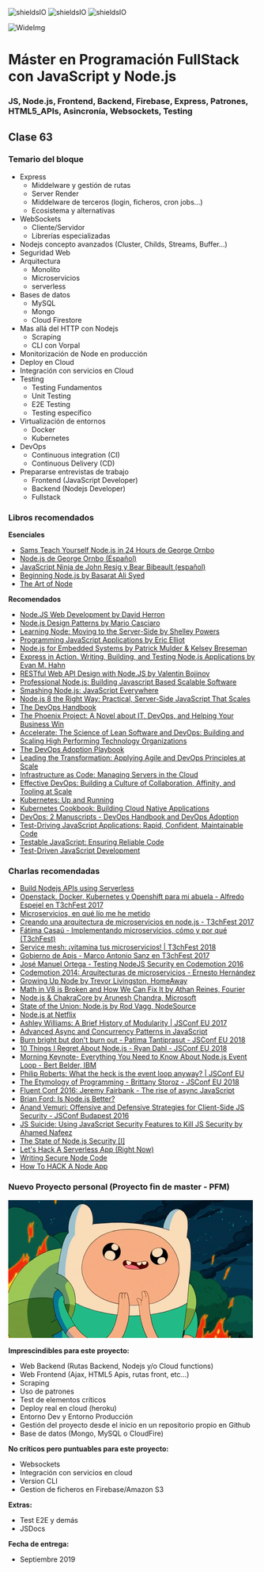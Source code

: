 ![shieldsIO](https://img.shields.io/github/issues/Fictizia/Master-en-programacion-fullstack-con-JavaScript-y-Node.js_ed2.svg)
![shieldsIO](https://img.shields.io/github/forks/Fictizia/Master-en-programacion-fullstack-con-JavaScript-y-Node.js_ed2.svg)
![shieldsIO](https://img.shields.io/github/stars/Fictizia/Master-en-programacion-fullstack-con-JavaScript-y-Node.js_ed2.svg)

![WideImg](http://fictizia.com/img/github/Fictizia-plan-estudios-github.jpg)

# Máster en Programación FullStack con JavaScript y Node.js
### JS, Node.js, Frontend, Backend, Firebase, Express, Patrones, HTML5_APIs, Asincronía, Websockets, Testing

## Clase 63

### Temario del bloque

- Express
    - Middelware y gestión de rutas 
    - Server Render
    - Middelware de terceros (login, ficheros, cron jobs...)
    - Ecosistema y alternativas
- WebSockets
    - Cliente/Servidor
    - Librerías especializadas
- Nodejs concepto avanzados (Cluster, Childs, Streams, Buffer...)
- Seguridad Web
- Arquitectura
    - Monolito
    - Microservicios
    - serverless
- Bases de datos
    - MySQL
    - Mongo
    - Cloud Firestore
- Mas allá del HTTP con Nodejs
    - Scraping
    - CLI con Vorpal
- Monitorización de Node en producción 
- Deploy en Cloud
- Integración con servicios en Cloud
- Testing
    - Testing Fundamentos
    - Unit Testing
    - E2E Testing 
    - Testing específico
- Virtualización de entornos
    - Docker
    - Kubernetes
- DevOps
    - Continuous integration (CI)
    - Continuous Delivery (CD)
- Prepararse entrevistas de trabajo 
    - Frontend (JavaScript Developer)
    - Backend (Nodejs Developer)
    - Fullstack

### Libros recomendados

**Esenciales**
- [Sams Teach Yourself Node.js in 24 Hours de George Ornbo](https://www.pearson.com/us/higher-education/program/Ornbo-Sams-Teach-Yourself-Node-js-in-24-Hours/PGM24237.html)
- [Node.js de George Ornbo (Español)](https://www.anayamultimedia.es/libro.php?id=3275163)
- [JavaScript Ninja de John Resig y Bear Bibeault (español)](https://www.amazon.es/JavaScript-Ninja-Anaya-Multimedia-Manning/dp/8441533970)
- [Beginning Node.js by Basarat Ali Syed](https://www.amazon.com/Beginning-Node-js-Basarat-Syed/dp/1484201884/)
- [The Art of Node](https://github.com/maxogden/art-of-node#the-art-of-node)

**Recomendados**
- [Node.JS Web Development by David Herron](https://www.amazon.com/Node-JS-Web-Development-David-Herron/dp/1785881507)
- [Node.js Design Patterns by Mario Casciaro](https://www.amazon.com/Node-js-Design-Patterns-Mario-Casciaro/dp/1783287314/)
- [Learning Node: Moving to the Server-Side by Shelley Powers](https://www.amazon.com/Learning-Node-Server-Side-Shelley-Powers/dp/1491943122)
- [Programming JavaScript Applications by Eric Elliot](http://shop.oreilly.com/product/0636920033141.do?intcmp=il-npa-books-video-product_chimera)
- [Node.js for Embedded Systems by Patrick Mulder & Kelsey Breseman](http://shop.oreilly.com/product/0636920041504.do)
- [Express in Action. Writing, Building, and Testing Node.js Applications by Evan M. Hahn](https://www.manning.com/books/express-in-action)
- [RESTful Web API Design with Node.JS by Valentin Bojinov](https://www.amazon.com/RESTful-Web-API-Design-Node-JS/dp/1786469138)
- [Professional Node.js: Building Javascript Based Scalable Software](https://www.amazon.com/Professional-Node-js-Building-Javascript-Scalable/dp/1118185463)
- [Smashing Node.js: JavaScript Everywhere](https://www.amazon.com/Smashing-Node-js-JavaScript-Guillermo-Rauch/dp/1119962595)
- [Node.js 8 the Right Way: Practical, Server-Side JavaScript That Scales](https://www.amazon.com/Node-js-Right-Way-Server-Side-JavaScript/dp/168050195X)
- [The DevOps Handbook](https://www.amazon.com/DevOps-Handbook-World-Class-Reliability-Organizations/dp/1942788002/)
- [The Phoenix Project: A Novel about IT, DevOps, and Helping Your Business Win](https://www.amazon.com/Phoenix-Project-DevOps-Helping-Business/dp/1942788290/)
- [Accelerate: The Science of Lean Software and DevOps: Building and Scaling High Performing Technology Organizations](https://www.amazon.com/Accelerate-Software-Performing-Technology-Organizations/dp/1942788339/)
- [The DevOps Adoption Playbook](https://www.amazon.com/DevOps-Adoption-Playbook-Multi-Speed-Enterprise/dp/1119308747/)
- [Leading the Transformation: Applying Agile and DevOps Principles at Scale](https://www.amazon.com/Leading-Transformation-Applying-DevOps-Principles/dp/1942788010/)
- [Infrastructure as Code: Managing Servers in the Cloud](https://www.amazon.com/Infrastructure-Code-Managing-Servers-Cloud/dp/1491924357/)
- [Effective DevOps: Building a Culture of Collaboration, Affinity, and Tooling at Scale](https://www.amazon.com/Effective-DevOps-Building-Collaboration-Affinity/dp/1491926309/)
- [Kubernetes: Up and Running](https://www.amazon.com/Kubernetes-Running-Dive-Future-Infrastructure/dp/1491935677)
- [Kubernetes Cookbook: Building Cloud Native Applications](https://www.amazon.com/Kubernetes-Cookbook-Building-Native-Applications/dp/1491979682/)
- [DevOps: 2 Manuscripts - DevOps Handbook and DevOps Adoption](https://www.amazon.com/DevOps-Manuscripts-Handbook-Adoption/dp/1976066158/)
- [Test-Driving JavaScript Applications: Rapid, Confident, Maintainable Code](https://www.amazon.es/dp/B01MQGX4CA/)
- [Testable JavaScript: Ensuring Reliable Code](https://www.amazon.com/Testable-JavaScript-Ensuring-Reliable-Code/dp/1449323391)
- [Test-Driven JavaScript Development](https://www.amazon.es/dp/B004519O02)

### Charlas recomendadas

- [Build Nodejs APIs using Serverless](https://www.youtube.com/watch?v=837zPKooaaU)
- [Openstack, Docker, Kubernetes y Openshift para mi abuela - Alfredo Espejel en T3chFest 2017](https://www.youtube.com/watch?v=UFE-Nz9cxJg)
- [Microservicios, en qué lío me he metido](https://www.youtube.com/watch?v=lhfQGLD8wUg)
- [Creando una arquitectura de microservicios en node.js - T3chFest 2017](https://www.youtube.com/watch?v=a4V11Q6bO70)
- [Fátima Casaú - Implementando microservicios, cómo y por qué (T3chFest)](https://www.youtube.com/watch?v=_HPQEMfey5o)
- [Service mesh: ¡vitamina tus microservicios! | T3chFest 2018](https://www.youtube.com/watch?v=9loOPuA7QZw)
- [Gobierno de Apis - Marco Antonio Sanz en T3chFest 2017](https://www.youtube.com/watch?v=TpRPkc13WyI)
- [José Manuel Ortega - Testing NodeJS Security en Codemotion 2016](https://www.youtube.com/watch?v=8h5n6N-dtGE)
- [Codemotion 2014: Arquitecturas de microservicios - Ernesto Hernández](https://www.youtube.com/watch?v=BnAXyaAPxuE)
- [Growing Up Node by Trevor Livingston, HomeAway](https://www.youtube.com/watch?v=m4Wpx4Ul5fs)
- [Math in V8 is Broken and How We Can Fix It by Athan Reines, Fourier](https://www.youtube.com/watch?v=03WhsgTpp7g)
- [Node.js & ChakraCore by Arunesh Chandra, Microsoft](https://www.youtube.com/watch?v=zGmQR7iBfD4)
- [State of the Union: Node.js by Rod Vagg, NodeSource](https://www.youtube.com/watch?v=vgEzZjuyL2E)
- [Node.js at Netflix](https://www.youtube.com/watch?v=p74282nDMX8)
- [Ashley Williams: A Brief History of Modularity | JSConf EU 2017](https://www.youtube.com/watch?v=vypCsVm5z28)
- [Advanced Async and Concurrency Patterns in JavaScript](https://www.youtube.com/watch?v=Qg1SvpIau6U)
- [Burn bright but don't burn out - Patima Tantiprasut - JSConf EU 2018](https://www.youtube.com/watch?v=Bys_QWm5rDE)
- [10 Things I Regret About Node.js - Ryan Dahl - JSConf EU 2018](https://www.youtube.com/watch?v=M3BM9TB-8yA)
- [Morning Keynote- Everything You Need to Know About Node.js Event Loop - Bert Belder, IBM](https://www.youtube.com/watch?v=PNa9OMajw9w)
- [Philip Roberts: What the heck is the event loop anyway? | JSConf EU](https://www.youtube.com/watch?v=8aGhZQkoFbQ)
- [The Etymology of Programming - Brittany Storoz - JSConf EU 2018](https://www.youtube.com/watch?v=2KTK2qD4-gs)
- [Fluent Conf 2016: Jeremy Fairbank - The rise of async JavaScript](https://www.youtube.com/watch?v=QtgR94Q2pt4)
- [Brian Ford: Is Node.js Better?](https://www.youtube.com/watch?v=C5fa1LZYodQ)
- [Anand Vemuri: Offensive and Defensive Strategies for Client-Side JS Security - JSConf Budapest 2016](https://www.youtube.com/watch?v=qNmOUzxGg0Y)
- [JS Suicide: Using JavaScript Security Features to Kill JS Security by Ahamed Nafeez](https://www.youtube.com/watch?v=y6CnUiW0J8g)
- [The State of Node.js Security [I]](https://www.youtube.com/watch?v=14IJEjTcG9g)
- [Let's Hack A Serverless App (Right Now)](https://www.youtube.com/watch?v=RDwOZ6vQGKo)
- [Writing Secure Node Code](https://www.youtube.com/watch?v=2RdAn5OKhmY)
- [How To HACK A Node App](https://www.youtube.com/watch?v=Wx3WlQLFa3w)

### Nuevo Proyecto personal (Proyecto fin de master - PFM)

![reto](../assets/clase63/a9a11bf8-aa43-4c1e-8727-d7f7ce6f945e.gif)

**Imprescindibles para este proyecto:**
- Web Backend (Rutas Backend, Nodejs y/o Cloud functions)
- Web Frontend (Ajax, HTML5 Apis, rutas front, etc...)
- Scraping
- Uso de patrones
- Test de elementos críticos
- Deploy real en cloud (heroku)
- Entorno Dev y Entorno Producción
- Gestión del proyecto desde el inicio en un repositorio propio en Github
- Base de datos (Mongo, MySQL o CloudFire)

**No críticos pero puntuables para este proyecto:**
- Websockets
- Integración con servicios en cloud
- Version CLI
- Gestion de ficheros en Firebase/Amazon S3

**Extras:**
- Test E2E y demás
- JSDocs

**Fecha de entrega:**
- Septiembre 2019